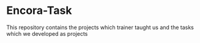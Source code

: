 # Encora-Task
This repository contains the projects which trainer taught us and the tasks which we developed as projects
